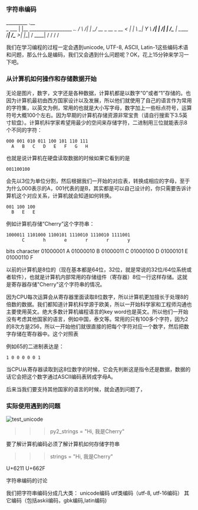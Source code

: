 ### 字符串编码

_________ .__                                
\_   ___ \|  |__   __________________ ___.__.
/    \  \/|  |  \_/ __ \_  __ \_  __ <   |  |
\     \___|   Y  \  ___/|  | \/|  | \/\___  |
 \______  /___|  /\___  >__|   |__|   / ____|
        \/     \/     \/              \/     

我们在学习编程的过程一定会遇到unicode, UTF-8, ASCII, Latin-1这些编码术语和问题，那么什么是编码，我们又会遇到什么问题呢？OK，花上15分钟来学习一下吧。

### 从计算机如何操作和存储数据开始
无论是图片，数字，文字还是各种数据，计算机都是以数字“0”或者“1”存储的。也因为计算机最初由西方国家设计以及发展，所以他们就使用了自己的语言作为常用的字符集，以英文为例，常用的也就是大小写字母，数字加上一些标点符号，运算符号大概100个左右。因为早期的计算机存储资源非常宝贵（请自行搜索下3.5英寸软盘）。计算机科学家希望用最少的空间来存储字符，二进制用三位就能表示8个不同的字符：

    000 001 010 011 100 101 110 111
      A   B   C   D   E   F   G   H

也就是说计算机在硬盘读取数据的时候如果它看到的是

    001100100

会先以3位为单位分割，然后根据我们一开始的对应表，转换成相应的字母，至于为什么000表示的A，001代表的是B，其实都是可以自己设计的，你只需要告诉计算机这个对应关系，计算机就会知道如何转换。

    001 100 100
      B   E   E



例如计算机存储“Cherry”这个字符串：

    1000011 1101000 1100101 1110010 1110010 1111001
          C       h       e       r       r       y

bits	character
01000001	A
01000010	B
01000011	C
01000100	D
01000101	E
01000110	F

以前的计算机是8位的（现在基本都是64位，32位，就是常说的32位/64位系统或者软件），也就是计算机内部常用的存储组件（寄存器）8位一行这样存储。这就是寄存器存储"Cherry"这个字符串的情况。



因为CPU每次运算会从寄存器里面读取8位数字，所以计算机更加擅长于处理8的倍数的数据。我们都知道计算机科学源于欧美，所以一开始科学家和工程师沟通也主要使用英文。绝大多数计算机编程语言的key word也是英文。所以他们一开始没有考虑其他国家的语言，例如中国，泰文等。常用的只有100多个字符，因为2的8次方是256，所以一开始他们就很直接的把每个字符对应一个数字，然后把数字存储在寄存器中。这个对照表



例如65的二进制表达是：

    1 0 0 0 0 0 1 

当CPU从寄存器读取到这8位数字的时候，它会先判断这是指令还是数据，数据的话它会把这个数字通过ASCII编码表转成字母A。

后来当我们要支持其他国家的语言的时候，就会遇到问题了，



### 实际使用遇到的问题
![test_unicode]()
>>> py2_strings = "Hi, 我是Cherry"

要了解计算机编码必须了解计算机如何存储字符串

>>> strings = "Hi, 我是Cherry"

U+6211 U+662F


字符串编码的讨论

我们把字符串编码分成几大类：
    unicode编码
    utf类编码（utf-8, utf-16编码）
    其它编码（包括askii编码，gbk编码,latin编码)
